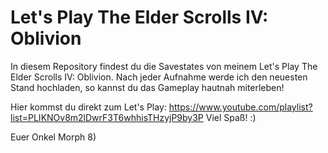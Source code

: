 Let's Play The Elder Scrolls IV: Oblivion
=========================================

In diesem Repository findest du die Savestates von meinem Let's Play The Elder Scrolls IV: Oblivion.
Nach jeder Aufnahme werde ich den neuesten Stand hochladen, so kannst du das Gameplay hautnah miterleben!

Hier kommst du direkt zum Let's Play: https://www.youtube.com/playlist?list=PLIKNOv8m2lDwrF3T6whhisTHzyjP9by3P
Viel Spaß! :)

Euer Onkel Morph 8)
